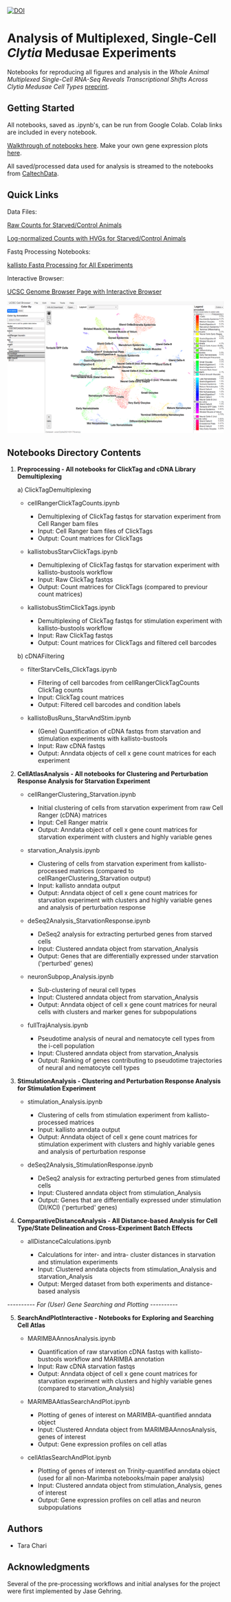 [![DOI](https://zenodo.org/badge/263981523.svg)](https://zenodo.org/badge/latestdoi/263981523)
# Analysis of Multiplexed, Single-Cell *Clytia* Medusae Experiments

Notebooks for reproducing all figures and analysis in the *Whole Animal Multiplexed Single-Cell RNA-Seq Reveals Transcriptional Shifts Across *Clytia* Medusae Cell Types* [preprint](https://doi.org/10.1101/2021.01.22.427844).

## Getting Started

All notebooks, saved as .ipynb's, can be run from Google Colab. Colab links are included in every notebook.

[Walkthrough of notebooks here](https://pachterlab.github.io/CWGFLHGCCHAP_2021/). Make your own gene expression plots [here](https://github.com/pachterlab/CWGFLHGCCHAP_2021/blob/master/notebooks/SearchAndPlotInteractive/cellAtlasSearchAndPlot.ipynb).

All saved/processed data used for analysis is streamed to the notebooks from [CaltechData](https://data.caltech.edu/).

## Quick Links
Data Files:

[Raw Counts for Starved/Control Animals](http://dx.doi.org/10.22002/D1.1797)

[Log-normalized Counts with HVGs for Starved/Control Animals](http://dx.doi.org/10.22002/D1.1796)

Fastq Processing Notebooks:

[kallisto Fastq Processing for All Experiments](https://github.com/pachterlab/CWGFLHGCCHAP_2021/blob/master/notebooks/Preprocessing/cDNAFiltering/kallistoBusRuns_StarvAndStim.ipynb)

Interactive Browser:

[UCSC Genome Browser Page with Interactive Browser](http://evolution.caltech.edu/genomebrowser/cgi-bin/hgGateway?genome=clyHem1&hubUrl=http://evolution.caltech.edu/genomebrowser/hubExamples/hubAssembly/clytia/hub.txt)

![](https://github.com/pachterlab/CWGFLHGCCHAP_2021/blob/master/browser.png?raw=true "UCSC Browser")


## Notebooks Directory Contents

1) **Preprocessing - All notebooks for ClickTag and cDNA Library Demultiplexing**

    a) ClickTagDemultiplexing
    
      - cellRangerClickTagCounts.ipynb
      
        - Demultiplexing of ClickTag fastqs for starvation experiment from Cell Ranger bam files
		- Input: Cell Ranger bam files of ClickTags
		- Output: Count matrices for ClickTags
      
      
      
      - kallistobusStarvClickTags.ipynb
      
        - Demultiplexing of ClickTag fastqs for starvation experiment with kallisto-bustools workflow
		- Input: Raw ClickTag fastqs
		- Output: Count matrices for ClickTags (compared to previour count matrices)
      
      
      - kallistobusStimClickTags.ipynb
      
        - Demultiplexing of ClickTag fastqs for stimulation experiment with kallisto-bustools workflow
		- Input: Raw ClickTag fastqs
		- Output: Count matrices for ClickTags and filtered cell barcodes

    
    b) cDNAFiltering
    
      - filterStarvCells_ClickTags.ipynb
      
        - Filtering of cell barcodes from cellRangerClickTagCounts ClickTag counts
		- Input: ClickTag count matrices
		- Output: Filtered cell barcodes and condition labels
      

      - kallistoBusRuns_StarvAndStim.ipynb
      
        - (Gene) Quantification of cDNA fastqs from starvation and stimulation experiments with kallisto-bustools
		- Input: Raw cDNA fastqs
		- Output: Anndata objects of cell x gene count matrices for each experiment
	
2) **CellAtlasAnalysis  - All notebooks for Clustering and Perturbation Response Analysis for Starvation Experiment**

    - cellRangerClustering_Starvation.ipynb
      
        - Initial clustering of cells from starvation experiment from raw Cell Ranger (cDNA) matrices
		- Input: Cell Ranger matrix
		- Output: Anndata object of cell x gene count matrices for starvation experiment with clusters and highly variable genes
    
    
    - starvation_Analysis.ipynb
      
        - Clustering of cells from starvation experiment from kallisto-processed matrices (compared to cellRangerClustering_Starvation output)
		- Input: kallisto anndata output 
		- Output: Anndata object of cell x gene count matrices for starvation experiment with clusters and highly variable genes and analysis of perturbation response

    - deSeq2Analysis_StarvationResponse.ipynb
      
        - DeSeq2 analysis for extracting perturbed genes from starved cells
		- Input: Clustered anndata object from starvation_Analysis 
		- Output: Genes that are differentially expressed under starvation ('perturbed' genes)

    
    - neuronSubpop_Analysis.ipynb
      
        - Sub-clustering of neural cell types
		- Input: Clustered anndata object from starvation_Analysis
		- Output: Anndata object of cell x gene count matrices for neural cells with clusters and marker genes for subpopulations
    

    - fullTrajAnalysis.ipynb
      
        - Pseudotime analysis of neural and nematocyte cell types from the i-cell population
		- Input: Clustered anndata object from starvation_Analysis
		- Output: Ranking of genes contributing to pseudotime trajectories of neural and nematocyte cell types
    
  
 
3) **StimulationAnalysis - Clustering and Perturbation Response Analysis for Stimulation Experiment**

    - stimulation_Analysis.ipynb
      
        - Clustering of cells from stimulation experiment from kallisto-processed matrices
		- Input: kallisto anndata output 
		- Output: Anndata object of cell x gene count matrices for stimulation experiment with clusters and highly variable genes and analysis of perturbation response
    
    
    - deSeq2Analysis_StimulationResponse.ipynb
      
        - DeSeq2 analysis for extracting perturbed genes from stimulated cells
		- Input: Clustered anndata object from stimulation_Analysis
		- Output: Genes that are differentially expressed under stimulation (DI/KCl) ('perturbed' genes)
    

4) **ComparativeDistanceAnalysis - All Distance-based Analysis for Cell Type/State Delineation and Cross-Experiment Batch Effects**
  
    - allDistanceCalculations.ipynb
      
        - Calculations for inter- and intra- cluster distances in starvation and stimulation experiments 
		- Input: Clustered anndata objects from stimulation_Analysis and starvation_Analysis
		- Output: Merged dataset from both experiments and distance-based analysis
   
   
   
*---------- For (User) Gene Searching and Plotting ----------*

5) **SearchAndPlotInteractive - Notebooks for Exploring and Searching Cell Atlas**

    - MARIMBAAnnosAnalysis.ipynb
      
        - Quantification of raw starvation cDNA fastqs with kallisto-bustools workflow and MARIMBA annotation
		- Input: Raw cDNA starvation fastqs
		- Output: Anndata object of cell x gene count matrices for starvation experiment with clusters and highly variable genes (compared to starvation_Analysis)

    
    - MARIMBAAtlasSearchAndPlot.ipynb
      
        - Plotting of genes of interest on MARIMBA-quantified anndata object
		- Input: Clustered Anndata object from MARIMBAAnnosAnalysis, genes of interest
		- Output: Gene expression profiles on cell atlas

    
    - cellAtlasSearchAndPlot.ipynb
      
        - Plotting of genes of interest on Trinity-quantified anndata object (used for all non-Marimba notebooks/main paper analysis)
		- Input: Clustered anndata object from stimulation_Analysis, genes of interest
		- Output: Gene expression profiles on cell atlas and neuron subpopulations
    



## Authors

* Tara Chari

## Acknowledgments

Several of the pre-processing workflows and initial analyses for the project were first implemented by Jase Gehring.







